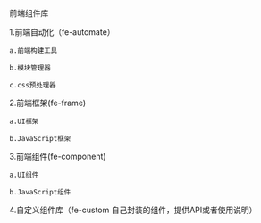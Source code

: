 前端组件库

1.前端自动化（fe-automate）
	
	a.前端构建工具
	
	b.模块管理器
	
	c.css预处理器

2.前端框架(fe-frame)
	
	a.UI框架
	
	b.JavaScript框架

3.前端组件(fe-component)
	
	a.UI组件
	
	b.JavaScript组件

4.自定义组件库（fe-custom 自己封装的组件，提供API或者使用说明）

